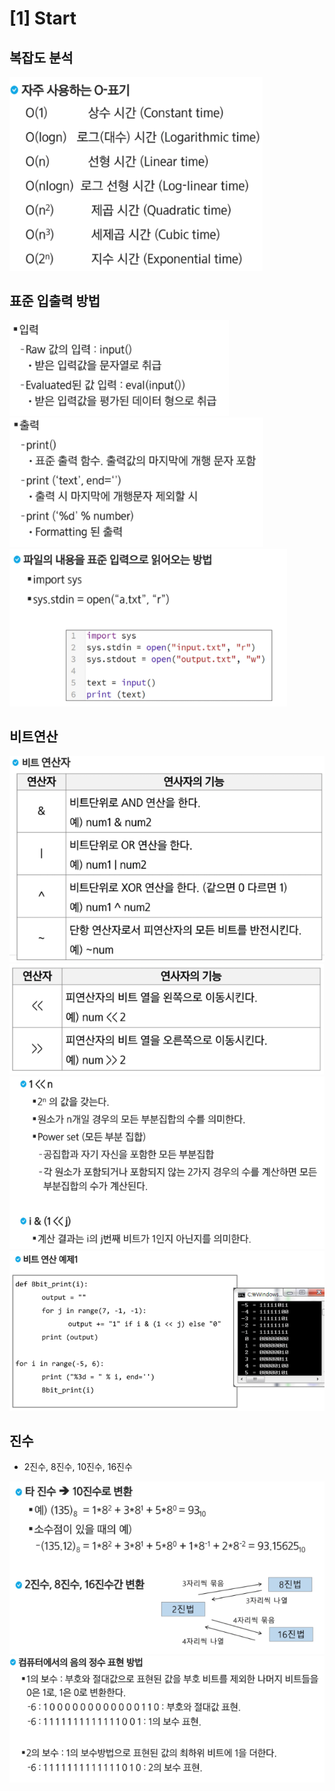 # [1] Start

## 복잡도 분석

<img src="md-images/image-20210929133048087.png" alt="image-20210929133048087" style="zoom:80%;" />



## 표준 입출력 방법

 <img src="md-images/image-20210929133206645.png" alt="image-20210929133206645" style="zoom:80%;" />

 <img src="md-images/image-20210929133216988.png" alt="image-20210929133216988" style="zoom:80%;" />

 <img src="md-images/image-20210929133249206.png" alt="image-20210929133249206" style="zoom:80%;" />



## 비트연산

<img src="md-images/image-20210929133308822.png" alt="image-20210929133308822" style="zoom:80%;" />

<img src="md-images/image-20210929133317109.png" alt="image-20210929133317109" style="zoom:80%;" />

 <img src="md-images/image-20210929133328990.png" alt="image-20210929133328990" style="zoom:80%;" />

<img src="md-images/image-20210929133444982.png" alt="image-20210929133444982" style="zoom:80%;" />





## 진수

* 2진수, 8진수, 10진수, 16진수

 <img src="md-images/image-20210929171145001.png" alt="image-20210929171145001" style="zoom:80%;" />

 <img src="md-images/image-20210929171214743.png" alt="image-20210929171214743" style="zoom:80%;" />

